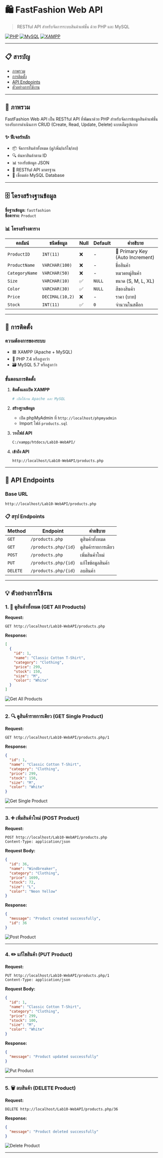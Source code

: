# 🛍️ FastFashion Web API

> RESTful API สำหรับจัดการระบบสินค้าแฟชั่น ด้วย PHP และ MySQL

[![PHP](https://img.shields.io/badge/PHP-7.4+-777BB4?style=flat&logo=php&logoColor=white)](https://www.php.net/)
[![MySQL](https://img.shields.io/badge/MySQL-8.0+-4479A1?style=flat&logo=mysql&logoColor=white)](https://www.mysql.com/)
[![XAMPP](https://img.shields.io/badge/XAMPP-Compatible-FB7A24?style=flat&logo=xampp&logoColor=white)](https://www.apachefriends.org/)

---

## 📋 สารบัญ

- [ภาพรวม](#-ภาพรวม)
- [การติดตั้ง](#-การติดตั้ง)
- [API Endpoints](#-api-endpoints)
- [ตัวอย่างการใช้งาน](#-ตัวอย่างการใช้งาน)

---

## 🎯 ภาพรวม

FastFashion Web API เป็น RESTful API ที่พัฒนาด้วย PHP สำหรับจัดการข้อมูลสินค้าแฟชั่น รองรับการดำเนินการ CRUD (Create, Read, Update, Delete) แบบเต็มรูปแบบ

### ✨ ฟีเจอร์หลัก

- 📦 จัดการสินค้าทั้งหมด (ดู/เพิ่ม/แก้ไข/ลบ)
- 🔍 ค้นหาสินค้าตาม ID
- 📊 รองรับข้อมูล JSON
- 🚀 RESTful API มาตรฐาน
- 💾 เชื่อมต่อ MySQL Database

---

## 🗄️ โครงสร้างฐานข้อมูล

**ชื่อฐานข้อมูล:** `fastfashion`  
**ชื่อตาราง:** `Product`

### 📊 โครงสร้างตาราง

| คอลัมน์       | ชนิดข้อมูล     | Null | Default | คำอธิบาย                      |
|--------------|---------------|------|---------|------------------------------|
| `ProductID`  | `INT(11)`     | ❌   | -       | 🔑 Primary Key (Auto Increment) |
| `ProductName`| `VARCHAR(100)`| ❌   | -       | ชื่อสินค้า                    |
| `CategoryName`| `VARCHAR(50)`| ❌   | -       | หมวดหมู่สินค้า                |
| `Size`       | `VARCHAR(10)` | ✅   | `NULL`  | ขนาด (S, M, L, XL)            |
| `Color`      | `VARCHAR(30)` | ✅   | `NULL`  | สีของสินค้า                   |
| `Price`      | `DECIMAL(10,2)`| ❌  | -       | ราคา (บาท)                    |
| `Stock`      | `INT(11)`     | ✅   | `0`     | จำนวนในสต็อก                  |

---

## 🚀 การติดตั้ง

### ความต้องการของระบบ

- 🟦 XAMPP (Apache + MySQL)
- 🐘 PHP 7.4 หรือสูงกว่า
- 🗃️ MySQL 5.7 หรือสูงกว่า

### ขั้นตอนการติดตั้ง

1. **ติดตั้งและเปิด XAMPP**
   ```bash
   # เปิดใช้งาน Apache และ MySQL
   ```

2. **สร้างฐานข้อมูล**
   - เปิด phpMyAdmin ที่ `http://localhost/phpmyadmin`
   - Import ไฟล์ `products.sql`

3. **วางไฟล์ API**
   ```bash
   C:/xampp/htdocs/Lab10-WebAPI/
   ```

4. **เข้าถึง API**
   ```
   http://localhost/Lab10-WebAPI/products.php
   ```

---

## 🔌 API Endpoints

### Base URL
```
http://localhost/Lab10-WebAPI/products.php
```

### 📋 สรุป Endpoints

| Method | Endpoint | คำอธิบาย |
|--------|----------|----------|
| `GET` | `/products.php` | ดูสินค้าทั้งหมด |
| `GET` | `/products.php/{id}` | ดูสินค้ารายการเดียว |
| `POST` | `/products.php` | เพิ่มสินค้าใหม่ |
| `PUT` | `/products.php/{id}` | แก้ไขข้อมูลสินค้า |
| `DELETE` | `/products.php/{id}` | ลบสินค้า |

---

## 💡 ตัวอย่างการใช้งาน

### 1. 📖 ดูสินค้าทั้งหมด (GET All Products)

**Request:**
```http
GET http://localhost/Lab10-WebAPI/products.php
```

**Response:**
```json
[
  {
    "id": 1,
    "name": "Classic Cotton T-Shirt",
    "category": "Clothing",
    "price": 299,
    "stock": 150,
    "size": "M",
    "color": "White"
  }
]
```

![Get All Products](images/GetProduct.png)

---

### 2. 🔍 ดูสินค้ารายการเดียว (GET Single Product)

**Request:**
```http
GET http://localhost/Lab10-WebAPI/products.php/1
```

**Response:**
```json
{
  "id": 1,
  "name": "Classic Cotton T-Shirt",
  "category": "Clothing",
  "price": 299,
  "stock": 150,
  "size": "M",
  "color": "White"
}
```

![Get Single Product](images/GetProductID.png)

---

### 3. ➕ เพิ่มสินค้าใหม่ (POST Product)

**Request:**
```http
POST http://localhost/Lab10-WebAPI/products.php
Content-Type: application/json
```

**Request Body:**
```json
{
  "id": 36,
  "name": "Windbreaker",
  "category": "Clothing",
  "price": 1699,
  "stock": 72,
  "size": "L",
  "color": "Neon Yellow"
}
```

**Response:**
```json
{
  "message": "Product created successfully",
  "id": 36
}
```

![Post Product](images/PostProduct.png)

---

### 4. ✏️ แก้ไขสินค้า (PUT Product)

**Request:**
```http
PUT http://localhost/Lab10-WebAPI/products.php/1
Content-Type: application/json
```

**Request Body:**
```json
{
  "id": 1,
  "name": "Classic Cotton T-Shirt",
  "category": "Clothing",
  "price": 299,
  "stock": 100,
  "size": "M",
  "color": "White"
}
```

**Response:**
```json
{
  "message": "Product updated successfully"
}
```

![Put Product](images/PutProductID.png)

---

### 5. 🗑️ ลบสินค้า (DELETE Product)

**Request:**
```http
DELETE http://localhost/Lab10-WebAPI/products.php/36
```

**Response:**
```json
{
  "message": "Product deleted successfully"
}
```

![Delete Product](images/DeleteProductID.png)

---
